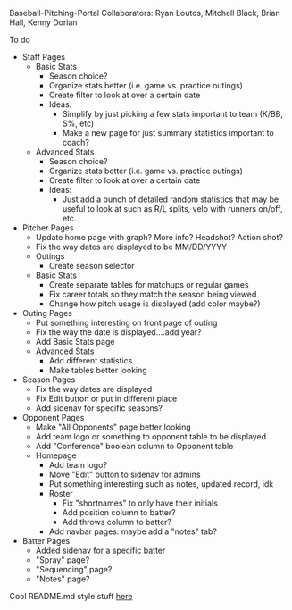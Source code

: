Baseball-Pitching-Portal
Collaborators: Ryan Loutos, Mitchell Black, Brian Hall, Kenny Dorian

To do
- Staff Pages
  - Basic Stats
    - Season choice?
    - Organize stats better (i.e. game vs. practice outings)
    - Create filter to look at over a certain date
    - Ideas: 
      - Simplify by just picking a few stats important to team (K/BB, S%, etc)
      - Make a new page for just summary statistics important to coach?
  - Advanced Stats
    - Season choice?
    - Organize stats better (i.e. game vs. practice outings)
    - Create filter to look at over a certain date
    - Ideas:
      - Just add a bunch of detailed random statistics that may be useful to look at
        such as R/L splits, velo with runners on/off, etc.
- Pitcher Pages
  - Update home page with graph? More info? Headshot? Action shot?
  - Fix the way dates are displayed to be MM/DD/YYYY
  - Outings
    - Create season selector
  - Basic Stats
    - Create separate tables for matchups or regular games
    - Fix career totals so they match the season being viewed
    - Change how pitch usage is displayed (add color maybe?)
- Outing Pages
  - Put something interesting on front page of outing
  - Fix the way the date is displayed....add year?
  - Add Basic Stats page
  - Advanced Stats
    - Add different statistics
    - Make tables better looking
- Season Pages
  - Fix the way dates are displayed
  - Fix Edit button or put in different place
  - Add sidenav for specific seasons?
- Opponent Pages
  - Make "All Opponents" page better looking
  - Add team logo or something to opponent table to be displayed
  - Add "Conference" boolean column to Opponent table
  - Homepage
    - Add team logo?
    - Move "Edit" button to sidenav for admins
    - Put something interesting such as notes, updated record, idk
    - Roster
      - Fix "shortnames" to only have their initials
      - Add position column to batter?
      - Add throws column to batter?
    - Add navbar pages: maybe add a "notes" tab?
- Batter Pages
  - Added sidenav for a specific batter
  - "Spray" page?
  - "Sequencing" page?
  - "Notes" page?

Cool README.md style stuff [here](https://help.github.com/en/github/writing-on-github/basic-writing-and-formatting-syntax)
